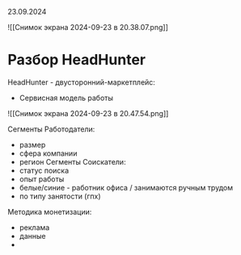 23.09.2024

![[Снимок экрана 2024-09-23 в 20.38.07.png]]

# Разбор HeadHunter

HeadHunter - двусторонний-маркетплейс:
- Сервисная модель работы

![[Снимок экрана 2024-09-23 в 20.47.54.png]]

Сегменты Работодатели:
- размер
- сфера компании
- регион
Сегменты Соискатели:
- статус поиска
- опыт работы
- белые/синие - работник офиса / занимаются ручным трудом
- по типу занятости (гпх)

Методика монетизации:
- реклама
- данные
- 